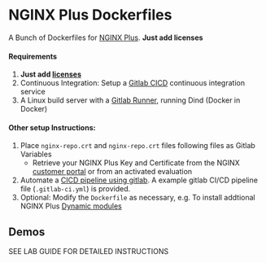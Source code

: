 # NGINX Plus Dockerfiles

A Bunch of Dockerfiles for [NGINX Plus](https://www.nginx.com/products/nginx/).
**Just add licenses**

#### Requirements

1. **Just add [licenses](https://www.nginx.com/free-trial-request/)**
2. Continuous Integration: Setup a [Gitlab CICD]((https://docs.gitlab.com/ee/ci/quick_start/)) continuous integration service
3. A Linux build server with a [Gitlab Runner](https://docs.gitlab.com/ee/ci/runners/README.html), running Dind (Docker in Docker)

#### Other setup Instructions:
 1. Place `nginx-repo.crt` and `nginx-repo.crt` files following files as Gitlab Variables
    * Retrieve your NGINX Plus Key and Certificate from the NGINX [customer portal](https://cs.nginx.com/) or from an activated evaluation
 2. Automate a [CICD pipeline using gitlab](https://docs.gitlab.com/ee/ci/pipelines.html). A example gitlab CI/CD pipeline file (`.gitlab-ci.yml`) is provided.
 3. Optional: Modify the `Dockerfile` as necessary, e.g. To install addtional NGINX Plus [Dynamic modules](https://docs.nginx.com/nginx/admin-guide/dynamic-modules/dynamic-modules/)

## Demos

SEE LAB GUIDE FOR DETAILED INSTRUCTIONS